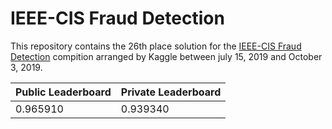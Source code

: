 # IEEE-CIS Fraud Detection

This repository contains the 26th place solution for the [IEEE-CIS Fraud Detection](https://www.kaggle.com/c/ieee-fraud-detection/overview) compition arranged by Kaggle between july 15, 2019 and October 3, 2019.

Public Leaderboard | Private Leaderboard
------------------ | -------------------
0.965910 | 0.939340







